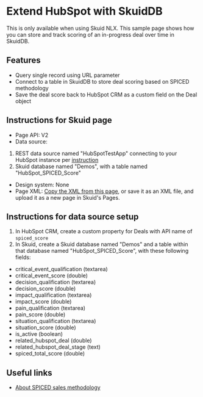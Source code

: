 # Extend HubSpot with SkuidDB
This is only available when using Skuid NLX. This sample page shows how you can store and track scoring of an in-progress deal over time in SkuidDB. 

## Features
* Query single record using URL parameter
* Connect to a table in SkuidDB to store deal scoring based on SPICED methodology
* Save the deal score back to HubSpot CRM as a custom field on the Deal object

## Instructions for Skuid page
- Page API:  V2
- Data source: 
1. REST data source named "HubSpotTestApp" connecting to your HubSpot instance per [instruction](HubSpotREST)
2. Skuid database named "Demos", with a table named "HubSpot_SPICED_Score"
- Design system: None 
- Page XML:  [Copy the XML from this page](HubSpot_Extend_with_SkuidDB_SamplePage.xml?raw=true), or save it as an XML file, and upload it as a new page in Skuid's Pages.

## Instructions for data source setup
1. In HubSpot CRM, create a custom property for Deals with API name of `spiced_score` 
2. In Skuid, create a Skuid database named "Demos" and a table within that database named "HubSpot_SPICED_Score", with these following fields:
- critical_event_qualification (textarea)
- critical_event_score (double)
- decision_qualification (textarea)
- decision_score (double)
- impact_qualification (textarea)
- impact_score (double)
- pain_qualification (textarea)
- pain_score (double)
- situation_qualification (textarea)
- situation_score (double)
- is_active (boolean)
- related_hubspot_deal (double)
- related_hubspot_deal_stage (text)
- spiced_total_score (double)


## Useful links
- [About SPICED sales methodology](https://www.skuid.com/blog/how-to-achieve-recurring-revenue-success-delivering-impact-to-customers-with-spiced)